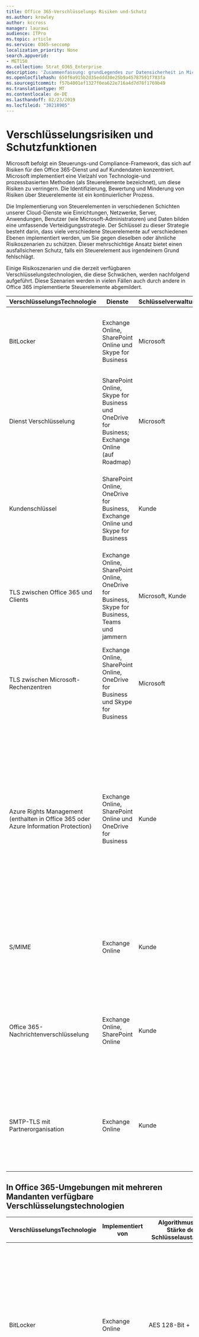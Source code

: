 ```yaml
---
title: Office 365-Verschlüsselungs Risiken und-Schutz
ms.author: krowley
author: kccross
manager: laurawi
audience: ITPro
ms.topic: article
ms.service: O365-seccomp
localization_priority: None
search.appverid:
- MET150
ms.collection: Strat_O365_Enterprise
description: 'Zusammenfassung: grundLegendes zur Datensicherheit in Microsoft Office 365.'
ms.openlocfilehash: 650f6a915b2d35eddd30e25b9a45787591f783fa
ms.sourcegitcommit: f57b4001ef1327f0ea622e716a4d7d78f1769b49
ms.translationtype: MT
ms.contentlocale: de-DE
ms.lasthandoff: 02/23/2019
ms.locfileid: "30218905"
---
```

# <a name="encryption-risks-and-protections"></a>Verschlüsselungsrisiken und Schutzfunktionen

Microsoft befolgt ein Steuerungs-und Compliance-Framework, das sich auf Risiken für den Office 365-Dienst und auf Kundendaten konzentriert. Microsoft implementiert eine Vielzahl von Technologie-und prozessbasierten Methoden (als Steuerelemente bezeichnet), um diese Risiken zu verringern. Die Identifizierung, Bewertung und Minderung von Risiken über Steuerelemente ist ein kontinuierlicher Prozess. 

Die Implementierung von Steuerelementen in verschiedenen Schichten unserer Cloud-Dienste wie Einrichtungen, Netzwerke, Server, Anwendungen, Benutzer (wie Microsoft-Administratoren) und Daten bilden eine umfassende Verteidigungsstrategie. Der Schlüssel zu dieser Strategie besteht darin, dass viele verschiedene Steuerelemente auf verschiedenen Ebenen implementiert werden, um Sie gegen dieselben oder ähnliche Risikoszenarien zu schützen. Dieser mehrschichtige Ansatz bietet einen ausfallsicheren Schutz, falls ein Steuerelement aus irgendeinem Grund fehlschlägt.

Einige Risikoszenarien und die derzeit verfügbaren Verschlüsselungstechnologien, die diese Schwächen, werden nachfolgend aufgeführt. Diese Szenarien werden in vielen Fällen auch durch andere in Office 365 implementierte Steuerelemente abgemildert.

| VerschlüsselungsTechnologie | Dienste | Schlüsselverwaltung | Risikoszenario | Wert |
|----------------------------------------------------------------------------------|--------------------------------------------------------------------------------------------------|---------------------|------------------------------------------------------------------------------------------------------------------------------------------|---------------------------------------------------------------------------------------------------------------------------------------------------------------------------------------------------------------------------------------------------------------------------------------------------------------------------------------------------------------------------------------------------------------------------------|
| BitLocker | Exchange Online, SharePoint Online und Skype for Business | Microsoft | Datenträger oder Server in Office 365 werden gestohlen oder nicht ordnungsgemäß recycelt. | BitLocker bietet eine ausfallsichere Vorgehensweise zum Schutz vor Datenverlust aufgrund gestohlener oder nicht ordnungsgemäß recycelter Hardware (Server/Datenträger). |
| Dienst Verschlüsselung | SharePoint Online, Skype for Business und OneDrive for Business; Exchange Online (auf Roadmap) | Microsoft | Interner oder externer Hacker versucht, auf einzelne Dateien/Daten als BLOB zuzugreifen. | Die verschlüsselten Daten können nicht ohne Zugriff auf Schlüssel entschlüsselt werden. Hilft, das Risiko eines Hacker-Zugriffs auf Daten zu verringern. |
| Kundenschlüssel | SharePoint Online, OneDrive for Business, Exchange Online und Skype for Business | Kunde | N/A (dieses Feature ist als Compliance-Feature konzipiert; nicht als Risikominderung.) | Hilft Kunden bei der Erfüllung interner Vorschriften und Compliance-Verpflichtungen sowie der Möglichkeit, den Office 365-Dienst zu verlassen und den Zugriff von Microsoft auf Daten zu widerrufen. |
| TLS zwischen Office 365 und Clients | Exchange Online, SharePoint Online, OneDrive for Business, Skype for Business, Teams und jammern | Microsoft, Kunde | Man-in-the-Middle-oder andere Angriffe, um den Datenfluss zwischen Office 365 und Clientcomputern über das Internet zu tippen. | Diese Implementierung stellt sowohl Microsoft als auch Kunden einen Mehrwert bereit und sichert die Datenintegrität bei der Übermittlung zwischen Office 365 und dem Client. |
| TLS zwischen Microsoft-Rechenzentren | Exchange Online, SharePoint Online, OneDrive for Business und Skype for Business | Microsoft | Man-in-the-Middle-oder andere Angriffe zum Tippen auf den Kundendaten Fluss zwischen Office 365-Servern in verschiedenen Microsoft-Rechenzentren. | Diese Implementierung ist eine weitere Methode zum Schutz von Daten gegen Angriffe zwischen Microsoft-Rechenzentren. |
| Azure Rights Management (enthalten in Office 365 oder Azure Information Protection) | Exchange Online, SharePoint Online und OneDrive for Business | Kunde | Die Daten fallen in die Hände einer Person, die keinen Zugriff auf die Daten haben sollte. | Azure Information Protection verwendet Azure RMS, das den Kunden mithilfe von Verschlüsselungs-, Identitäts-und Autorisierungsrichtlinien einen Mehrwert bietet, um Dateien und e-Mails über mehrere Geräte hinweg zu schützen. Azure RMS bietet Kunden einen Mehrwert, wenn alle e-Mails von Office 365, die bestimmten Kriterien entsprechen (d. h. alle e-Mails an eine bestimmte Adresse), automatisch verschlüsselt werden können, bevor Sie an einen anderen Empfänger gesendet werden. |
| S/MIME | Exchange Online | Kunde | E-Mails fallen in die Hände einer Person, die nicht der vorgesehene Empfänger ist. | S/MIME bietet Kunden einen Mehrwert, indem Sie sicherstellen, dass e-Mails, die mit S/MIME verschlüsselt sind, nur vom direkten Empfänger der e-Mail entschlüsselt werden können. |
| Office 365-Nachrichtenverschlüsselung | Exchange Online, SharePoint Online | Kunde | E-Mails, einschließlich geschützter Anlagen, fallen in die Hände einer Person innerhalb oder außerhalb von Office 365, die nicht der vorgesehene Empfänger der e-Mail ist. | OM bietet Kunden einen Mehrwert, wenn alle e-Mails von Office 365, die bestimmten Kriterien entsprechen (d. h. alle e-Mails an eine bestimmte Adresse), automatisch verschlüsselt werden, bevor Sie an einen anderen internen oder externen Empfänger gesendet werden. |
| SMTP-TLS mit Partnerorganisation | Exchange Online | Kunde | E-Mails werden während der Übertragung von einem Office 365-Mandanten zu einer anderen Partnerorganisation über einen man-in-the-Middle-oder anderen Angriff abgefangen. | Dieses Szenario bietet dem Kunden einen Mehrwert, sodass Sie alle e-Mails zwischen Ihrem Office 365-Mandanten und der e-Mail-Organisation Ihres Partners innerhalb eines verschlüsselten SMTP-Kanals senden/empfangen können. |

## <a name="encryption-technologies-available-in-office-365-multi-tenant-environments"></a>In Office 365-Umgebungen mit mehreren Mandanten verfügbare Verschlüsselungstechnologien

| VerschlüsselungsTechnologie | Implementiert von | Algorithmus und Stärke des Schlüsselaustauschs | Schlüsselverwaltung * | FIPS 140-2 validiert |
|----------------------------------------------------------------------------------|-------------------------|------------------------------------------------------------------------------------------------------------------------------------------------------------------------------------|--------------------------------------------------------------------------------------------------------------------------------------------------------------------------------------------------------------------------------------------------------------------------------------------------------------------------------------------------------------------------------------------------------------------------------------------------------------------------------------------------------------------------------------------------------------------------------------------------------------------------------------------------------------------------------------------------------------------------------------------------------------------------------------------------------------------------------------------------------------------------------------------------------------|-----------------------------------------------------------------------|
| BitLocker | Exchange Online | AES 128-Bit + | Der externe AES-Schlüssel wird in einem geHeimen Tresor und in der Registrierung des Exchange-Servers gespeichert. Bei dem geHeimen Tresor handelt es sich um ein sicheres Repository, für das ein Zugriff auf hoher Ebene und Genehmigungen erforderlich ist. Der Zugriff kann nur über ein internes Tool namens Lockbox angefordert und genehmigt werden. Der externe AES-Schlüssel wird auch im Trusted Platform-Modul auf dem Server gespeichert. Ein numerisches Kennwort mit 48 Ziffern wird in Active Directory gespeichert und von Lockbox geschützt. | Ja, für Server, die AES 256-Bit * * verwenden |
|  | SharePoint Online | AES 256-Bit | Der externe AES-Schlüssel wird in einem geHeimen Tresor gespeichert. Bei dem geHeimen Tresor handelt es sich um ein sicheres Repository, für das ein Zugriff auf hoher Ebene und Genehmigungen erforderlich ist. Der Zugriff kann nur über ein internes Tool namens Lockbox angefordert und genehmigt werden. Der externe AES-Schlüssel wird auch im Trusted Platform-Modul auf dem Server gespeichert. Ein numerisches Kennwort mit 48 Ziffern wird in Active Directory gespeichert und von Lockbox geschützt. | Ja |
|  | Skype for Business | AES 256-Bit | Der externe AES-Schlüssel wird in einem geHeimen Tresor gespeichert. Bei dem geHeimen Tresor handelt es sich um ein sicheres Repository, für das ein Zugriff auf hoher Ebene und Genehmigungen erforderlich ist. Der Zugriff kann nur über ein internes Tool namens Lockbox angefordert und genehmigt werden. Der externe AES-Schlüssel wird auch im Trusted Platform-Modul auf dem Server gespeichert. Ein numerisches Kennwort mit 48 Ziffern wird in Active Directory gespeichert und von Lockbox geschützt. | Ja |
| Dienst Verschlüsselung | SharePoint Online | AES 256-Bit | Die Schlüssel, die zum Verschlüsseln der Blobs verwendet werden, werden in der SharePoint Online-Inhaltsdatenbank gespeichert. Die SharePoint Online-Inhaltsdatenbanken werden in Ruhe durch Datenbankzugriffs Steuerelemente und Verschlüsselung geschützt. Die Verschlüsselung erfolgt mithilfe von DSA in der Azure SQL-Datenbank. Diese Geheimnisse befinden sich auf Dienstebene für SharePoint Online, nicht auf Mandantenebene. Diese Geheimnisse (auch als Hauptschlüssel bezeichnet) werden in einem separaten sicheren Repository gespeichert, das als Schlüsselspeicher bezeichnet wird. DSA bietet Sicherheit in Ruhe sowohl für die aktive Datenbank als auch für die Datenbanksicherungen und Transaktionsprotokolle. Wenn Kunden den optionalen Schlüssel angeben, wird der Kundenschlüssel in Azure Key Vault gespeichert, und der Dienst verwendet den Schlüssel, um einen Mandanten Schlüssel zu verschlüsseln, der verwendet wird, um einen Website Schlüssel zu verschlüsseln, der dann zum Verschlüsseln der Tasten auf Dateiebene verwendet wird. Im Wesentlichen wird eine neue Schlüsselhierarchie eingeführt, wenn der Kunde einen Schlüssel bereitstellt. | Ja |
|  | Skype for Business | AES 256-Bit | Jedes Datenelement wird mit einem anderen zufällig generierten 256-Bit-Schlüssel verschlüsselt. Der Verschlüsselungsschlüssel wird in einer entsprechenden Metadaten-XML-Datei gespeichert, die auch über einen Hauptschlüssel pro Konferenz verschlüsselt wird. Der Hauptschlüssel wird auch zufällig einmal pro Konferenz generiert. | Ja |
|  | Exchange Online | AES 256-Bit | Jedes Postfach wird mithilfe einer Daten Verschlüsselungsrichtlinie verschlüsselt, die von Microsoft gesteuerte Verschlüsselungsschlüssel (bei Roadmap) oder vom Kunden (bei Verwendung des Kunden Schlüssels) verwendet. | Ja |
| TLS zwischen Office 365 und Clients/Partnern | Exchange Online | [Opportunistisches TLS unterstützt mehrere Verschlüsselungs Pakete](https://technet.microsoft.com/en-us/library/mt163898.aspx) | Das TLS-Zertifikat für Exchange Online (outlook.office.com) ist ein 2048-Bit-SHA256RSA-Zertifikat, das von Baltimore CyberTrust root herausgegeben wird. <br> <br> Das TLS-Stammzertifikat für Exchange Online ist ein 2048-Bit-SHA1RSA-Zertifikat, ausgestellt von Baltimore CyberTrust root. | Ja, wenn TLS 1,2 mit 256-Bit-Verschlüsselungsstärke verwendet wird |
|  | SharePoint Online | TLS 1,2 mit AES 256 <br> <br> [Datenverschlüsselung in OneDrive for Business und SharePoint Online](https://technet.microsoft.com/en-us/library/dn905447.aspx) | Das TLS-Zertifikat für SharePoint Online (*. sharepoint.com) ist ein 2048-Bit-SHA256RSA-Zertifikat, ausgestellt von Baltimore CyberTrust root. <br> <br> Das TLS-Stammzertifikat für SharePoint Online ist ein 2048-Bit-SHA1RSA-Zertifikat, ausgestellt von Baltimore CyberTrust root. | Ja |
|  | Skype for Business | [TLS für SIP-und PSOM-Datenfreigabesitzungen](https://support.office.com/article/Set-up-your-network-for-Skype-for-Business-Online-d21f89b0-3afc-432e-b735-036b2432fdbf) | Das TLS-Zertifikat für Skype for Business (*. lync.com) ist ein 2048-Bit-SHA256RSA-Zertifikat, ausgestellt von Baltimore CyberTrust root. <br> <br> Das TLS-Stammzertifikat für Skype for Business ist ein 2048-Bit-SHA256RSA-Zertifikat, ausgestellt von Baltimore CyberTrust root. | Ja |
|  | Microsoft Teams | TLS 1,2 mit AES 256 <br> <br> [Häufig gestellte Fragen zu Microsoft Teams – Administratorhilfe](https://docs.microsoft.com/MicrosoftTeams/teams-overview) | Das TLS-Zertifikat für Microsoft Teams (teams.microsoft.com, edge.skype.com) ist ein 2048-Bit-SHA256RSA-Zertifikat, das von Baltimore CyberTrust root herausgegeben wird. <br> <br> Das TLS-Stammzertifikat für Microsoft Teams ist ein 2048-Bit-SHA256RSA-Zertifikat, ausgestellt von Baltimore CyberTrust root. | Ja |
| TLS zwischen Microsoft-Rechenzentren | Alle Office 365-Dienste | TLS 1,2 mit AES 256 <br> <br> Secure Real-Time Transport Protocol (SRTP) | Microsoft verwendet eine intern verwaltete und bereitgestellte Zertifizierungsstelle für die Server-zu-Server-Kommunikation zwischen Microsoft-Rechenzentren. | Ja |
| Azure Rights Management (enthalten in Office 365 oder Azure Information Protection) | Exchange Online | Unterstützt [kryptografischEn Modus 2](https://docs.microsoft.com/previous-versions/windows/it-pro/windows-server-2008-R2-and-2008/hh867439(v=ws.10)), eine aktualisierte und erweiterte RMS-kryptografische Implementierung. Es unterstützt RSA 2048 für Signatur und Verschlüsselung und SHA-256 für Hash in der Signatur. | [Von Microsoft verwaltet](https://docs.microsoft.com/azure/information-protection/plan-implement-tenant-key). | Ja |
|  | SharePoint Online | Unterstützt [kryptografischEn Modus 2](https://docs.microsoft.com/previous-versions/windows/it-pro/windows-server-2008-R2-and-2008/hh867439(v=ws.10)), eine aktualisierte und erweiterte RMS-kryptografische Implementierung. Es unterstützt RSA 2048 für Signatur und Verschlüsselung und SHA-256 für Signatur. | [Von Microsoft verwaltet](https://docs.microsoft.com/azure/information-protection/plan-implement-tenant-key), was die Standardeinstellung ist; oder <br> <br> Vom Kunden verwaltete, eine Alternative zu Microsoft-verwalteten Schlüsseln. Die Organisation, die über ein von IT verwaltetes Azure-Abonnement verfügt, kann BYOK verwenden und die Verwendung ohne zusätzliche Kosten protokollieren. Weitere Informationen finden Sie unter [Implementieren Ihres eigenen Schlüssels](https://docs.microsoft.com/azure/information-protection/plan-implement-tenant-key). In dieser Konfiguration werden Thales-HSMs verwendet, um Ihre Schlüssel zu schützen. Weitere Informationen finden Sie unter [thalEs HSMs und Azure RMS](http://www.thales-esecurity.com/msrms/cloud). | Ja |
| S/MIME | Exchange Online | Syntax Standard für kryptografische nachRichten 1,5 (PKCS #7) | Hängt von der vom Kunden verwalteten Infrastruktur für öffentliche Schlüssel ab. Die Schlüsselverwaltung wird vom Kunden ausgeführt, und Microsoft hat nie Zugriff auf die privaten Schlüssel, die zum Signieren und entschlüsseln verwendet werden. | Ja, wenn es konfiguriert ist, ausgehende Nachrichten mit 3DES oder AES256 zu verschlüsseln |
| Office 365-Nachrichtenverschlüsselung | Exchange Online | Identisch mit Azure RMS ([kryptografischEr Modus 2](https://technet.microsoft.com/en-us/library/dn569290.aspx) – RSA 2048 für Signatur und Verschlüsselung und SHA-256 für Signatur) | Verwendet Azure Information Protection als Verschlüsselungsinfrastruktur. Die verwendete Verschlüsselungsmethode hängt davon ab, wo Sie die RMS-Schlüssel zum Verschlüsseln und Entschlüsseln von Nachrichten abrufen. | Ja |
| SMTP-TLS mit Partnerorganisation | Exchange Online | TLS 1,2 mit AES 256 | Das TLS-Zertifikat für Exchange Online (outlook.office.com) ist ein 2048-Bit-SHA256RSA-Zertifikat, das von Baltimore CyberTrust root herausgegeben wird. <br> <br> Das TLS-Stammzertifikat für Exchange Online ist ein 2048-Bit-SHA1RSA-Zertifikat, ausgestellt von Baltimore CyberTrust root. | Ja, wenn TLS 1,2 mit 256-Bit-Verschlüsselungsstärke verwendet wird |

**TLS-Zertifikate, auf die in dieser Tabelle verwiesen wird, gelten für US-Rechenzentren; nicht-US-Rechenzentren verwenden auch 2048-Bit-SHA256RSA-Zertifikate.*

***Die meisten Server in der Exchange Online-Umgebung mit mehreren Mandanten wurden mit der AES 256-Bit-Verschlüsselung für BitLocker bereitgestellt. Server mit AES 128-Bit werden schrittweise auslaufen.*

## <a name="encryption-technologies-available-in-government-cloud-community-environments"></a>Verschlüsselungstechnologien in Cloud-Community-Umgebungen der Umgebung

| VerschlüsselungsTechnologie | Implementiert von | Algorithmus und Stärke des Schlüsselaustauschs | Schlüsselverwaltung * | FIPS 140-2 validiert |
|---------------------------------------------|--------------------------------------------------------|------------------------------------------------------------------------------------------------------------------------------------------------------------------------------------|--------------------------------------------------------------------------------------------------------------------------------------------------------------------------------------------------------------------------------------------------------------------------------------------------------------------------------------------------------------------------------------------------------------------------------------------------------------------------------------------------------------------------------------------------------------------------------------------------------------------------------------------------------------------------------------------------------------------------------------------------------------------------------------------------------------------------------------------------------------------------------------------------------------|-------------------------------------------------------------------------|
| BitLocker | Exchange Online | AES 256-Bit | Der externe AES-Schlüssel wird in einem geHeimen Tresor und in der Registrierung des Exchange-Servers gespeichert. Bei dem geHeimen Tresor handelt es sich um ein sicheres Repository, für das ein Zugriff auf hoher Ebene und Genehmigungen erforderlich ist. Der Zugriff kann nur über ein internes Tool namens Lockbox angefordert und genehmigt werden. Der externe AES-Schlüssel wird auch im Trusted Platform-Modul auf dem Server gespeichert. Ein numerisches Kennwort mit 48 Ziffern wird in Active Directory gespeichert und von Lockbox geschützt. | Ja |
|  | SharePoint Online | AES 256-Bit | Der externe AES-Schlüssel wird in einem geHeimen Tresor gespeichert. Bei dem geHeimen Tresor handelt es sich um ein sicheres Repository, für das ein Zugriff auf hoher Ebene und Genehmigungen erforderlich ist. Der Zugriff kann nur über ein internes Tool namens Lockbox angefordert und genehmigt werden. Der externe AES-Schlüssel wird auch im Trusted Platform-Modul auf dem Server gespeichert. Ein numerisches Kennwort mit 48 Ziffern wird in Active Directory gespeichert und von Lockbox geschützt. | Ja |
|  | Skype for Business | AES 256-Bit | Der externe AES-Schlüssel wird in einem geHeimen Tresor gespeichert. Bei dem geHeimen Tresor handelt es sich um ein sicheres Repository, für das ein Zugriff auf hoher Ebene und Genehmigungen erforderlich ist. Der Zugriff kann nur über ein internes Tool namens Lockbox angefordert und genehmigt werden. Der externe AES-Schlüssel wird auch im Trusted Platform-Modul auf dem Server gespeichert. Ein numerisches Kennwort mit 48 Ziffern wird in Active Directory gespeichert und von Lockbox geschützt. | Ja |
| Dienst Verschlüsselung | SharePoint Online | AES 256-Bit | Die Schlüssel, die zum Verschlüsseln der Blobs verwendet werden, werden in der SharePoint Online-Inhaltsdatenbank gespeichert. Die SharePoint Online-Inhaltsdatenbanken werden in Ruhe durch Datenbankzugriffs Steuerelemente und Verschlüsselung geschützt. Die Verschlüsselung erfolgt mithilfe von DSA in der Azure SQL-Datenbank. Diese Geheimnisse befinden sich auf Dienstebene für SharePoint Online, nicht auf Mandantenebene. Diese Geheimnisse (auch als Hauptschlüssel bezeichnet) werden in einem separaten sicheren Repository gespeichert, das als Schlüsselspeicher bezeichnet wird. DSA bietet Sicherheit in Ruhe sowohl für die aktive Datenbank als auch für die Datenbanksicherungen und Transaktionsprotokolle. Wenn Kunden den optionalen Schlüssel angeben, wird der Kundenschlüssel in Azure Key Vault gespeichert, und der Dienst verwendet den Schlüssel, um einen Mandanten Schlüssel zu verschlüsseln, der verwendet wird, um einen Website Schlüssel zu verschlüsseln, der dann zum Verschlüsseln der Tasten auf Dateiebene verwendet wird. Im Wesentlichen wird eine neue Schlüsselhierarchie eingeführt, wenn der Kunde einen Schlüssel bereitstellt. | Ja |
|  | Skype for Business | AES 256-Bit | Jedes Datenelement wird mit einem anderen zufällig generierten 256-Bit-Schlüssel verschlüsselt. Der Verschlüsselungsschlüssel wird in einer entsprechenden Metadaten-XML-Datei gespeichert, die auch über einen Hauptschlüssel pro Konferenz verschlüsselt wird. Der Hauptschlüssel wird auch zufällig einmal pro Konferenz generiert. | Ja |
|  | Exchange Online | AES 256-Bit | Jedes Postfach wird mithilfe einer Daten Verschlüsselungsrichtlinie verschlüsselt, die von Microsoft oder vom Kunden gesteuerte Verschlüsselungsschlüssel verwendet (bei Verwendung des Kunden Schlüssels). | Ja |
| TLS zwischen Office 365 und Clients/Partnern | Exchange Online | [Opportunistisches TLS unterstützt mehrere Verschlüsselungs Pakete](https://technet.microsoft.com/en-us/library/mt163898.aspx) | Das TLS-Zertifikat für Exchange Online (outlook.office.com) ist ein 2048-Bit-SHA256RSA-Zertifikat, das von Baltimore CyberTrust root herausgegeben wird. <br> <br> Das TLS-Stammzertifikat für Exchange Online ist ein 2048-Bit-SHA1RSA-Zertifikat, ausgestellt von Baltimore CyberTrust root. | Ja, wenn TLS 1,2 mit 256-Bit-Verschlüsselungsstärke verwendet wird |
|  | SharePoint Online | TLS 1,2 mit AES 256 | Das TLS-Zertifikat für SharePoint Online (*. sharepoint.com) ist ein 2048-Bit-SHA256RSA-Zertifikat, ausgestellt von Baltimore CyberTrust root. <br> <br> Das TLS-Stammzertifikat für SharePoint Online ist ein 2048-Bit-SHA1RSA-Zertifikat, ausgestellt von Baltimore CyberTrust root. | Ja |
|  | Skype for Business | TLS für SIP-und PSOM-Datenfreigabesitzungen | Das TLS-Zertifikat für Skype for Business (*. lync.com) ist ein 2048-Bit-SHA256RSA-Zertifikat, ausgestellt von Baltimore CyberTrust root. <br> <br> Das TLS-Stammzertifikat für Skype for Business ist ein 2048-Bit-SHA256RSA-Zertifikat, ausgestellt von Baltimore CyberTrust root. | Ja |
|  | Microsoft Teams | [Häufig gestellte Fragen zu Microsoft Teams – Administratorhilfe](https://docs.microsoft.com/MicrosoftTeams/teams-overview) | Das TLS-Zertifikat für Microsoft Teams (teams.microsoft.com; edge.skype.com) ist ein 2048-Bit-SHA256RSA-Zertifikat, das von Baltimore CyberTrust root herausgegeben wird. <br> <br> Das TLS-Stammzertifikat für Microsoft Teams ist ein 2048-Bit-SHA256RSA-Zertifikat, ausgestellt von Baltimore CyberTrust root. | Ja |
| TLS zwischen Microsoft-Rechenzentren | Exchange Online, SharePoint Online, Skype for Business | TLS 1,2 mit AES 256 | Microsoft verwendet eine intern verwaltete und bereitgestellte Zertifizierungsstelle für die Server-zu-Server-Kommunikation zwischen Microsoft-Rechenzentren. | Ja |
|  |  | Secure Real-Time Transport Protocol (SRTP) |  |  |
| Azure Rights Management-Dienst | Exchange Online | Unterstützt [kryptografischEn Modus 2](https://docs.microsoft.com/previous-versions/windows/it-pro/windows-server-2008-R2-and-2008/hh867439(v=ws.10)), eine aktualisierte und erweiterte RMS-kryptografische Implementierung. Es unterstützt RSA 2048 für Signatur und Verschlüsselung und SHA-256 für Hash in der Signatur. | [Von Microsoft verwaltet](https://docs.microsoft.com/azure/information-protection/plan-implement-tenant-key). | Ja |
|  | SharePoint Online | Unterstützt [kryptografischEn Modus 2](https://docs.microsoft.com/previous-versions/windows/it-pro/windows-server-2008-R2-and-2008/hh867439(v=ws.10)), eine aktualisierte und erweiterte RMS-kryptografische Implementierung. Es unterstützt RSA 2048 für Signatur und Verschlüsselung und SHA-256 für Hash in der Signatur. | [Von Microsoft verwaltet](https://docs.microsoft.com/azure/information-protection/plan-implement-tenant-key), was die Standardeinstellung ist; oder <br> <br> Vom Kunden verwaltete (aka BYOK), eine Alternative zu Microsoft-verwalteten Schlüsseln. Die Organisation, die über ein von IT verwaltetes Azure-Abonnement verfügt, kann BYOK verwenden und die Verwendung ohne zusätzliche Kosten protokollieren. Weitere Informationen finden Sie unter [Implementieren Ihres eigenen Schlüssels](https://docs.microsoft.com/azure/information-protection/plan-implement-tenant-key).<br> <br> Im BYOK-Szenario werden Thales-HSMs zum Schutz Ihrer Schlüssel verwendet. Weitere Informationen finden Sie unter [thalEs HSMs und Azure RMS](http://www.thales-esecurity.com/msrms/cloud). | Ja |
| S/MIME | Exchange Online | Syntax Standard für kryptografische nachRichten 1,5 (PKCS #7) | Hängt von der bereitgestellten Infrastruktur für öffentliche Schlüssel ab. | Ja, wenn Sie zum Verschlüsseln ausgehender Nachrichten mit 3DES oder AES-256 konfiguriert sind. |
| Office 365-Nachrichtenverschlüsselung | Exchange Online | Identisch mit Azure RMS ([kryptografischEr Modus 2](https://technet.microsoft.com/en-us/library/dn569290.aspx) – RSA 2048 für Signatur und Verschlüsselung und SHA-256 für Hash in der Signatur) | Verwendet Azure RMS als Verschlüsselungsinfrastruktur. Die verwendete Verschlüsselungsmethode hängt davon ab, wo Sie die RMS-Schlüssel zum Verschlüsseln und Entschlüsseln von Nachrichten abrufen. <br> <br> Wenn Sie Microsoft Azure RMS zum Abrufen der Schlüssel verwenden, wird kryptographischer Modus 2 verwendet. Wenn Sie Active Directory (AD) RMS zum Abrufen der Schlüssel verwenden, wird entweder der kryptografische Modus 1 oder der kryptografische Modus 2 verwendet. Die verwendete Methode hängt von Ihrer lokalen AD RMS-Bereitstellung ab. Kryptographischer Modus 1 ist die ursprüngliche AD RMS-kryptografische Implementierung. Es unterstützt RSA 1024 für Signaturen und Verschlüsselung und unterstützt SHA-1 für Signatur. Dieser Modus wird weiterhin von allen aktuellen Versionen von RMS unterstützt, mit Ausnahme von BYOK-Konfigurationen, die HSMs verwenden. | Ja |
| SMTP-TLS mit Partnerorganisation | Exchange Online | TLS 1,2 mit AES 256 | Das TLS-Zertifikat für Exchange Online (outlook.office.com) ist ein 2048-Bit-SHA256RSA-Zertifikat, das von Baltimore CyberTrust root herausgegeben wird. <br> <br> Das TLS-Stammzertifikat für Exchange Online ist ein 2048-Bit-sha1RSA-Zertifikat, ausgestellt von Baltimore CyberTrust root. <br> <br> Beachten Sie, dass sich unsere Zertifikate aus Sicherheitsgründen von Zeit zu Zeit ändern. | Ja |

**TLS-Zertifikate, auf die in dieser Tabelle verwiesen wird, gelten für US-Rechenzentren; nicht-US-Rechenzentren verwenden auch 2048-Bit-SHA256RSA-Zertifikate.*